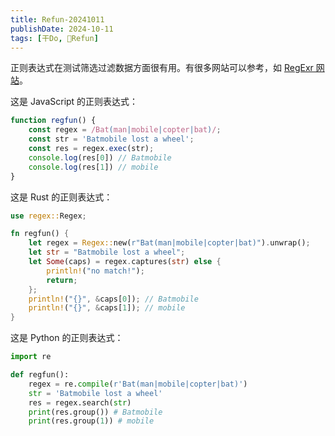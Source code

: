 ```yaml
---
title: Refun-20241011
publishDate: 2024-10-11
tags: [干Do, 🍡Refun]
---
```


正则表达式在测试筛选过滤数据方面很有用。有很多网站可以参考，如 [RegExr 网站](https://regexr.com/)。

这是 JavaScript 的正则表达式：

```js
function regfun() {
    const regex = /Bat(man|mobile|copter|bat)/;
    const str = 'Batmobile lost a wheel';
    const res = regex.exec(str);
    console.log(res[0]) // Batmobile
    console.log(res[1]) // mobile
}
```

这是 Rust 的正则表达式：

```rust
use regex::Regex;

fn regfun() {
    let regex = Regex::new(r"Bat(man|mobile|copter|bat)").unwrap();
    let str = "Batmobile lost a wheel";
    let Some(caps) = regex.captures(str) else {
        println!("no match!");
        return;
    };
    println!("{}", &caps[0]); // Batmobile
    println!("{}", &caps[1]); // mobile
}
```

这是 Python 的正则表达式：

```python
import re

def regfun():
    regex = re.compile(r'Bat(man|mobile|copter|bat)')
    str = 'Batmobile lost a wheel'
    res = regex.search(str)
    print(res.group()) # Batmobile
    print(res.group(1)) # mobile
```
